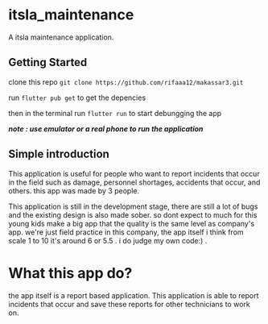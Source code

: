# itsla_maintenance

A itsla maintenance application.

## Getting Started

clone this repo ```git clone https://github.com/rifaaa12/makassar3.git```

run ```flutter pub get``` to get the depencies

then in the terminal run ```flutter run``` to start debungging the app

***note : use emulator or a real phone to run the application***

## Simple introduction

This application is useful for people who want to report incidents that occur in the field such as damage, personnel shortages, accidents that occur, and others. this app was made by 3 people.

This application is still in the development stage, there are still a lot of bugs and the existing design is also made sober. so dont expect to much for this young kids make a big app that the quality is the same level as company's app. we're just field practice in this company, the app itself i think from scale 1 to 10 it's around 6 or 5.5 . i do judge my own code:) . 


# What this app do?

the app itself is a report based application. This application is able to report incidents that occur and save these reports for other technicians to work on. 


